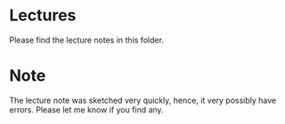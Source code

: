 # Lectures

Please find the lecture notes in this folder. 

# Note

The lecture note was sketched very quickly, hence, it very possibly have errors. Please let me know if you find any. 

